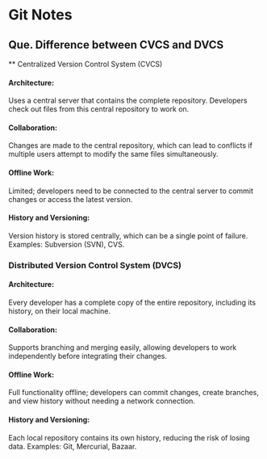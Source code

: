# Git Notes

## Que. Difference between CVCS and DVCS

** Centralized Version Control System (CVCS)
 #### Architecture:
Uses a central server that contains the complete repository.
Developers check out files from this central repository to work on.

#### Collaboration:
Changes are made to the central repository, which can lead to conflicts if multiple users attempt to modify the same files simultaneously.

#### Offline Work:
Limited; developers need to be connected to the central server to commit changes or access the latest version.

#### History and Versioning:
Version history is stored centrally, which can be a single point of failure.
Examples:
Subversion (SVN), CVS.

### Distributed Version Control System (DVCS)

#### Architecture:
Every developer has a complete copy of the entire repository, including its history, on their local machine.

#### Collaboration:
Supports branching and merging easily, allowing developers to work independently before integrating their changes.

#### Offline Work:
Full functionality offline; developers can commit changes, create branches, and view history without needing a network connection.

#### History and Versioning:
Each local repository contains its own history, reducing the risk of losing data.
Examples:
Git, Mercurial, Bazaar.
